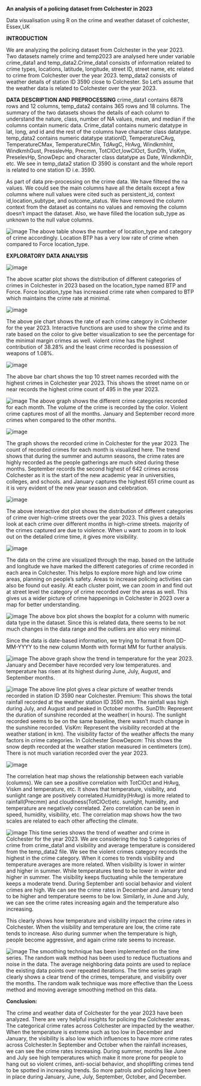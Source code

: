 **An analysis of a policing dataset from Colchester in 2023**

Data visualisation using R on the crime and weather dataset of colchester, Essex,UK

**INTRODUCTION**

We are analyzing the policing dataset from Colchester in the year 2023. Two datasets namely crime and temp2023 are analysed here under variable crime_data1 and temp_data2.Crime_data1 consists of information related to crime types, locations, latitude, longitude, street ID, street name, etc related to crime from Colchester over the year 2023. temp_data2 consists of weather details of station ID 3590 close to Colchester. So Let’s assume that the weather data is related to Colchester over the year 2023.

**DATA DESCRIPTION AND PREPROCESSING**
crime_data1 contains 6878 rows and 12 columns, temp_data2 contains 365 rows and 18 columns. The summary of the two datasets shows the details of each column to understand the nature, class, number of NA values, mean, and median if the columns contain numeric data. Crime_data1 contains numeric datatype in lat, long, and id and the rest of the columns have character class datatype. temp_data2 contains numeric datatype stationID, TemperatureCAvg, TemperatureCMax, TemperatureCMin, TdAvgC, HrAvg, WindkmhInt, WindkmhGust, PresslevHp, Precmm, TotClOct,lowClOct, SunD1h, VisKm, PreselevHp, SnowDepc and character class datatype as Date, WindkmhDir, etc. We see in temp_data2 station ID 3590 is constant and the whole report is related to one station ID i.e. 3590.

As part of data pre-processing on the crime data. We have filtered the na values. We could see the main columns have all the details except a few columns where null values were cited such as persistent_id, context id,location_subtype, and outcome_status. We have removed the column context from the dataset as contains no values and removing the column doesn’t impact the dataset. Also, we have filled the location sub_type as unknown to the null value columns.


![image](https://github.com/user-attachments/assets/486f64e8-62d1-4327-b828-770c2f37575e)
The above table shows the number of location_type and category of crime accordingly. Location BTP has a very low rate of crime when compared to Force location_type.

**EXPLORATORY DATA ANALYSIS**

![image](https://github.com/user-attachments/assets/1355a4f3-40a5-4797-b973-087d955c6383)

The above scatter plot shows the distribution of different categories of crimes in Colchester in 2023 based on the location_type named BTP and Force. Force location_type has increased crime rate when compared to BTP which maintains the crime rate at minimal.





![image](https://github.com/user-attachments/assets/36276e7f-db73-4fbb-8621-14ba1c39428a)

The above pie chart shows the rate of each crime category in Colchester for the year 2023. Interactive functions are used to show the crime and its rate based on the color to give better visualization to see the percentage for the minimal margin crimes as well. violent crime has the highest contribution of 38.28% and the least crime recorded is possession of weapons of 1.08%.

![image](https://github.com/user-attachments/assets/8ad5c126-6f81-4d73-9a13-74972fbb3277)

The above bar chart shows the top 10 street names recorded with the highest crimes in Colchester year 2023. This shows the street name on or near records the highest crime count of 495 in the year 2023.


![image](https://github.com/user-attachments/assets/5f91f15d-d008-4e33-aa90-f8ebd4f24f09)
The above graph shows the different crime categories recorded for each month. The volume of the crime is recorded by the color. Violent crime captures most of all the months. January and September record more crimes when compared to the other months.


![image](https://github.com/user-attachments/assets/af97099f-128e-45cb-8620-3a0dc1923341)

The graph shows the recorded crime in Colchester for the year 2023. The count of recorded crimes for each month is visualized here. The trend shows that during the summer and autumn seasons, the crime rates are highly recorded as the people gatherings are much sited during these months. September records the second highest of 642 crimes across Colchester as it is the start of the new academic year in universities, colleges, and schools. and January captures the highest 651 crime count as it is very evident of the new year season and celebration.


![image](https://github.com/user-attachments/assets/818bf439-562e-425f-9c24-a782ced4275f)

The above interactive dot plot shows the distribution of different categories of crime over high-crime streets over the year 2023. This gives a details look at each crime over different months in high-crime streets. majority of the crimes captured are due to violence. When u want to zoom in to look out on the detailed crime time, it gives more visibility.



![image](https://github.com/user-attachments/assets/d9e5d09e-3f01-414a-aa3a-20ae1b0318ad)

The data on the crime are visualized through the map. based on the latitude and longitude we have marked the different categories of crime recorded in each area in Colchester. This helps to explore more high and low crime areas, planning on people’s safety. Areas to increase policing activities can also be found out easily. At each cluster point, we can zoom in and find out at street level the category of crime recorded over the areas as well. This gives us a wider picture of crime happenings in Colchester in 2023 over a map for better understanding.


![image](https://github.com/user-attachments/assets/88b947ed-04b4-4465-999a-10d5369a03d6)
The above box plot shows the boxplot for a column with numeric data type in the dataset. Since this is related data, there seems to be not much changes in the data range and the outliers are also very minimal.

Since the data is date-based information, we trying to format it from DD-MM-YYYY to the new column Month with format MM for further analysis.

![image](https://github.com/user-attachments/assets/a93510dd-391c-46e5-b6b6-18f6efbdfa36)
The above graph show the trend in temperature for the year 2023. January and December have recorded very low temperatures. and temperature has risen at its highest during June, July, August, and September months.


![image](https://github.com/user-attachments/assets/46def550-57cc-4b70-b167-d61d157d28b9)
The above line plot gives a clear picture of weather trends recorded in station ID 3590 near Colchester. Premium: This shows the total rainfall recorded at the weather station ID 3590 mm. The rainfall was high during July, and August and peaked in October months. SunD1h: Represent the duration of sunshine recorded at the weather( in hours). The sunlight recorded seems to be on the same baseline, there wasn’t much change in the sunshine recorded. VisKm: Represent the visibility recorded at the weather station( in km). The visibility factor of the weather affects the many factors in crime categories. In Colchester SnowDepcm: This shows the snow depth recorded at the weather station measured in centimeters (cm). There is not much variation recorded over the year 2023.

![image](https://github.com/user-attachments/assets/b4e6e53a-6cf7-4e5b-a329-32563ff66008)

The correlation heat map shows the relationship between each variable (columns). We can see a positive correlation with TotClOct and HrAvg, Viskm and temperature, etc. It shows that temperature, visibility, and sunlight range are positively correlated.Humidity(HrAvg) is more related to rainfall(Precmm) and cloudiness(TotClOct)etc. sunlight, humidity, and temperature are negatively correlated. Zero correlation can be seen in speed, humidity, visibility, etc. The correlation map shows how the two scales are related to each other affecting the climate.


![image](https://github.com/user-attachments/assets/4fca3b1a-0fd7-4dc7-918b-95d72b2d7e8f)
This time series shows the trend of weather and crime in Colchester for the year 2023. We are considering the top 5 categories of crime from crime_data1 and visibility and average temperature is considered from the temp_data2 file. We see the violent crimes category records the highest in the crime category. When it comes to trends visibility and temperature averages are more related. When visibility is lower in winter and higher in summer. While temperatures tend to be lower in winter and higher in summer. The visibility keeps fluctuating while the temperature keeps a moderate trend. During September anti social behavior and violent crimes are high. We can see the crime rates in December and January tend to be higher and temperature seems to be low. Similarly, in June and July, we can see the crime rates increasing again and the temperature also increasing.

This clearly shows how temperature and visibility impact the crime rates in Colchester. When the visibility and temperature are low, the crime rate tends to increase. Also during summer when the temperature is high, people become aggressive, and again crime rate seems to increase.



![image](https://github.com/user-attachments/assets/95f08e54-9803-46e6-9a45-be21edf26a56)
The smoothing technique has been implemented on the time series. The random walk method has been used to reduce fluctuations and noise in the data. The average neighboring data points are used to replace the existing data points over repeated iterations. The time series graph clearly shows a clear trend of the crimes, temperature, and visibility over the months. The random walk technique was more effective than the Loess method and moving average smoothing method on this data.


**Conclusion:**

The crime and weather data of Colchester for the year 2023 have been analyzed. There are very helpful insights for policing the Colchester areas. The categorical crime rates across Colchester are impacted by the weather. When the temperature is extreme such as too low in December and January, the visibility is also low which influences to have more crime rates across Colchester.In September and October when the rainfall increases, we can see the crime rates increasing. During summer, months like June and July see high temperatures which make it more prone for people to hang out so violent crimes, anti-social behavior, and shoplifting crimes tend to be spotted in increasing trends. So more patrols and policing have been in place during January, June, July, September, October, and December.

